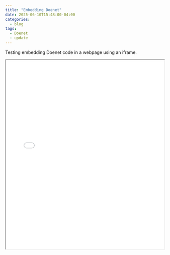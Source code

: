 ```yaml
---
title: "Embedding Doenet"
date: 2025-06-10T15:48:00-04:00
categories:
  - blog
tags:
  - Doenet
  - update
---
```


Testing embedding Doenet code in a webpage using an iframe.

<iframe src="/assets/test.html" style="background-color: white;" width="100%" height="600"></iframe>


